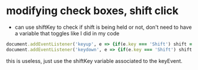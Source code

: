 # modifying check boxes, shift click
- can use shiftKey to check if shift is being held or not, don't need to have a variable that toggles like I did in my code

```ruby
document.addEventListener('keyup', e => {if(e.key === 'Shift') shift = false});
document.addEventListener('keydown', e => {if(e.key === 'Shift') shift = true});
```

this is useless, just use the shiftKey variable associated to the keyEvent.  
